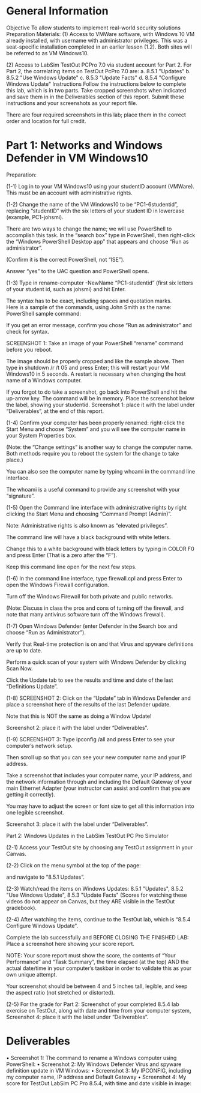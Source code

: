 # General Information
Objective
To allow students to implement real-world security solutions 
Preparation
Materials: 
(1)	Access to VMWare software, with Windows 10 VM already installed, with username with administrator privileges. This was a seat-specific installation completed in an earlier lesson (1.2). 
Both sites will be referred to as VM Windows10.

(2)	Access to LabSim TestOut PCPro 7.0 via student account for Part 2. For Part 2, the correlating items on TestOut PcPro 7.0 are: 
a.	8.5.1 "Updates"
b.	8.5.2 "Use Windows Update"
c.	8.5.3 "Update Facts"
d.	8.5.4 "Configure Windows Update"
Instructions
Follow the instructions below to complete this lab, which is in two parts. Take cropped screenshots when indicated and save them in in the Deliverables section of this report. Submit these instructions and your screenshots as your report file. 

There are four required screenshots in this lab; place them in the correct order and location for full credit. 

# Part 1:  Networks and Windows Defender in VM Windows10
Preparation: 

(1-1)	Log in to your VM Windows10 using your studentID account (VMWare). This must be an account with administrative rights.  

(1-2)	Change the name of the VM Windows10 to be “PC1-6studentid”, replacing “studentID” with the six letters of your student ID in lowercase (example, PC1-johsmi). 

There are two ways to change the name; we will use PowerShell to accomplish this task. In the “search box” type in PowerShell, then right-click the “Windows PowerShell Desktop app” that appears and choose “Run as administrator”. 

(Confirm it is the correct PowerShell, not “ISE”). 

Answer “yes” to the UAC question and PowerShell opens. 

(1-3)	Type in rename-computer -NewName “PC1-studentid” (first six letters of your student id, such as johsmi) and hit Enter. 

The syntax has to be exact, including spaces and quotation marks.  
Here is a sample of the commands, using John Smith as the name:
PowerShell sample command: 

 

If you get an error message, confirm you chose “Run as administrator” and check for syntax.

SCREENSHOT 1: Take an image of your PowerShell “rename” command before you reboot.

The image should be properly cropped and like the sample above. 
Then type in shutdown /r /t 05 and press Enter; this will restart your VM Windows10 in 5 seconds. 
A restart is necessary when changing the host name of a Windows computer. 

If you forgot to do take a screenshot, go back into PowerShell and hit the up-arrow key. 
The command will be in memory. 
Place the screenshot below the label, showing your studentid.
Screenshot 1: place it with the label under “Deliverables”, at the end of this report.

(1-4)	Confirm your computer has been properly renamed: right-click the Start Menu and choose “System” and you will see the computer name in your System Properties box. 

(Note: the “Change settings” is another way to change the computer name. 
Both methods require you to reboot the system for the change to take place.) 

You can also see the computer name by typing whoami in the command line interface. 

The whoami is a useful command to provide any screenshot with your “signature”. 

(1-5)	Open the Command line interface with administrative rights by right clicking the Start Menu and choosing “Command Prompt (Admin)”. 

Note: Administrative rights is also known as “elevated privileges”.  

The command line will have a black background with white letters. 

Change this to a white background with black letters by typing in COLOR F0 and press Enter (That is a zero after the “F”). 

Keep this command line open for the next few steps. 

(1-6)	In the command line interface, type firewall.cpl and press Enter to open the Windows Firewall configuration. 

Turn off the Windows Firewall for both private and public networks. 

(Note: Discuss in class the pros and cons of turning off the firewall, and note that many antivirus software turn off the Windows firewall). 

(1-7)	Open Windows Defender (enter Defender in the Search box and choose “Run as Administrator”).  

Verify that Real-time protection is on and that Virus and spyware definitions are up to date. 

Perform a quick scan of your system with Windows Defender by clicking Scan Now. 

Click the Update tab to see the results and time and date of the last “Definitions Update”. 

(1-8)	SCREENSHOT 2: Click on the “Update” tab in Windows Defender and place a screenshot here of the results of the last Defender update. 

Note that this is NOT the same as doing a Window Update!

Screenshot 2: place it with the label under “Deliverables”.


(1-9)	SCREENSHOT 3: Type ipconfig /all and press Enter to see your computer’s network setup. 

Then scroll up so that you can see your new computer name and your IP address. 

Take a screenshot that includes your computer name, your IP address, and the network information through and including the Default Gateway of your main Ethernet Adapter (your instructor can assist and confirm that you are getting it correctly). 

You may have to adjust the screen or font size to get all this information into one legible screenshot. 

Screenshot 3: place it with the label under “Deliverables”.

Part 2: Windows Updates in the LabSim TestOut PC Pro Simulator

(2-1)	Access your TestOut site by choosing any TestOut assignment in your Canvas. 

(2-2)	Click on the menu symbol at the top of the page:
 
and navigate to “8.5.1 Updates”. 
 
 
(2-3)	Watch/read  the items on Windows Updates: 8.5.1 "Updates", 8.5.2 "Use Windows Update", 8.5.3 "Update Facts" (Scores for watching these videos do not appear on Canvas, but they ARE visible in the TestOut gradebook). 

(2-4)	After watching the items, continue to the TestOut lab, which is “8.5.4  Configure Windows Update”. 

Complete the lab successfully and BEFORE CLOSING THE FINISHED LAB:  Place a screenshot here showing your score report. 

NOTE: Your score report must show the score, the contents of “Your Performance” and “Task Summary”, the time elapsed (at the top) AND the actual date/time in your computer’s taskbar in order to validate this as your own unique attempt.  

Your screenshot should be between 4 and 5 inches tall, legible, and keep the aspect ratio (not stretched or distorted).

(2-5)	For the grade for Part 2: Screenshot of your completed 8.5.4 lab exercise on TestOut, along with date and time from your computer system, Screenshot 4: place it with the label under “Deliverables”. 


# Deliverables
•	Screenshot 1: The command to rename a Windows computer using PowerShell:
•	Screenshot 2: My Windows Defender Virus and spyware definition update in VM Windows:
•	Screenshot 3: My IPCONFIG, including my computer name, IP address and Default Gateway
•	Screenshot 4: My score for TestOut LabSim PC Pro  8.5.4, with time and date visible in image:
